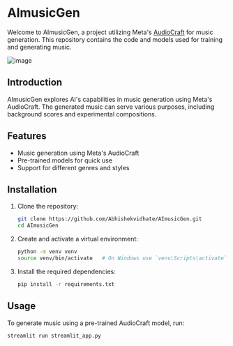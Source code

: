 # AImusicGen

Welcome to AImusicGen, a project utilizing Meta's [AudioCraft](https://ai.meta.com/resources/models-and-libraries/audiocraft/) for music generation. This repository contains the code and models used for training and generating music.

![image](https://github.com/user-attachments/assets/0b2b7be1-e123-4bcf-afbd-1d01a70ce4b5)


## Introduction

AImusicGen explores AI's capabilities in music generation using Meta's AudioCraft. The generated music can serve various purposes, including background scores and experimental compositions.

## Features

- Music generation using Meta's AudioCraft
- Pre-trained models for quick use
- Support for different genres and styles

## Installation

1. Clone the repository:
    ```bash
    git clone https://github.com/Abhishekvidhate/AImusicGen.git
    cd AImusicGen
    ```

2. Create and activate a virtual environment:
    ```bash
    python -m venv venv
    source venv/bin/activate   # On Windows use `venv\Scripts\activate`
    ```

3. Install the required dependencies:
    ```bash
    pip install -r requirements.txt
    ```

## Usage

To generate music using a pre-trained AudioCraft model, run:

```bash
streamlit run streamlit_app.py
